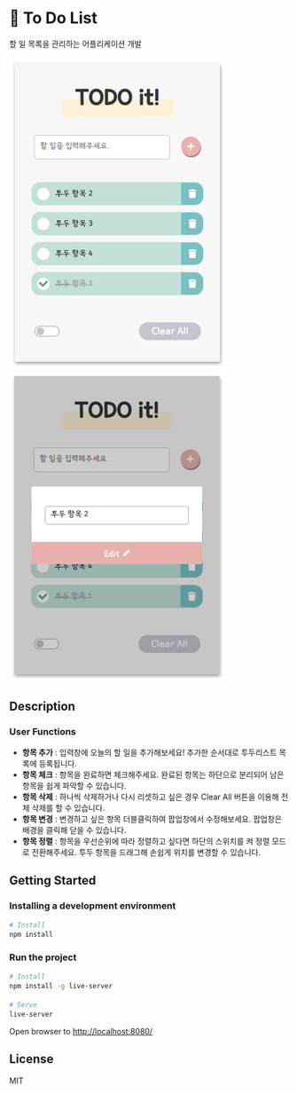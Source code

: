 # 🚀 To Do List

할 일 목록을 관리하는 어플리케이션 개발

![demo.png](./images/demo1.PNG)
![demo.png](./images/demo2.PNG)

## Description

### User Functions

+ **항목 추가** : 입력창에 오늘의 할 일을 추가해보세요! 추가한 순서대로 투두리스트 목록에 등록됩니다.
+ **항목 체크** : 항목을 완료하면 체크해주세요. 완료된 항목는 하단으로 분리되어 남은 항목을 쉽게 파악할 수 있습니다.
+ **항목 삭제** : 하나씩 삭제하거나 다시 리셋하고 싶은 경우 Clear All 버튼을 이용해 전체 삭제를 할 수 있습니다.
+ **항목 변경** : 변경하고 싶은 항목 더블클릭하여 팝업창에서 수정해보세요. 팝업창은 배경을 클릭해 닫을 수 있습니다.
+ **항목 정렬** : 항목을 우선순위에 따라 정렬하고 싶다면 하단의 스위치를 켜 정렬 모드로 전환해주세요. 투두 항목을 드래그해 손쉽게 위치를 변경할 수 있습니다.

## Getting Started

### Installing a development environment

```bash
# Install
npm install
```

### Run the project

```bash
# Install
npm install -g live-server

# Serve
live-server
```

Open browser to <http://localhost:8080/>

## License

MIT
